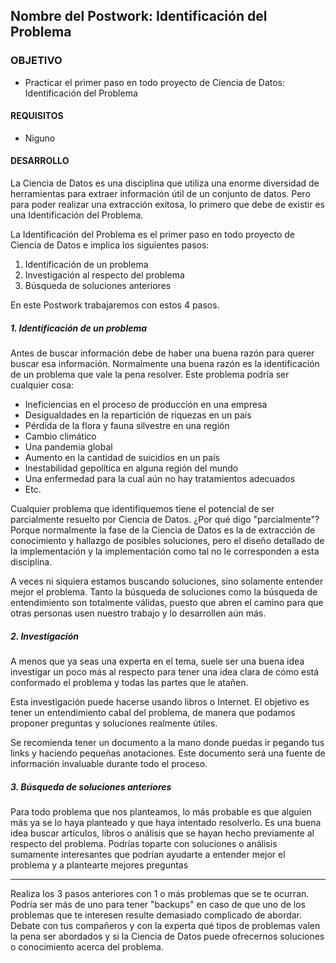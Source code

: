  ## Nombre del Postwork: Identificación del Problema

### OBJETIVO 

- Practicar el primer paso en todo proyecto de Ciencia de Datos: Identificación del Problema

#### REQUISITOS 

- Niguno

#### DESARROLLO

La Ciencia de Datos es una disciplina que utiliza una enorme diversidad de herramientas para extraer información útil de un conjunto de datos. Pero para poder realizar una extracción exitosa, lo primero que debe de existir es una Identificación del Problema.

La Identificación del Problema es el primer paso en todo proyecto de Ciencia de Datos e implica los siguientes pasos:

1. Identificación de un problema
2. Investigación al respecto del problema
3. Búsqueda de soluciones anteriores

En este Postwork trabajaremos con estos 4 pasos.

##### 1. Identificación de un problema

Antes de buscar información debe de haber una buena razón para querer buscar esa información. Normalmente una buena razón es la identificación de un problema que vale la pena resolver. Este problema podría ser cualquier cosa:

- Ineficiencias en el proceso de producción en una empresa
- Desigualdades en la repartición de riquezas en un país
- Pérdida de la flora y fauna silvestre en una región
- Cambio climático
- Una pandemia global
- Aumento en la cantidad de suicidios en un país
- Inestabilidad gepolítica en alguna región del mundo
- Una enfermedad para la cual aún no hay tratamientos adecuados
- Etc.

Cualquier problema que identifiquemos tiene el potencial de ser parcialmente resuelto por Ciencia de Datos. ¿Por qué digo "parcialmente"? Porque normalmente la fase de la Ciencia de Datos es la de extracción de conocimiento y hallazgo de posibles soluciones, pero el diseño detallado de la implementación y la implementación como tal no le corresponden a esta disciplina.

A veces ni siquiera estamos buscando soluciones, sino solamente entender mejor el problema. Tanto la búsqueda de soluciones como la búsqueda de entendimiento son totalmente válidas, puesto que abren el camino para que otras personas usen nuestro trabajo y lo desarrollen aún más.

##### 2. Investigación

A menos que ya seas una experta en el tema, suele ser una buena idea investigar un poco más al respecto para tener una idea clara de cómo está conformado el problema y todas las partes que le atañen.

Esta investigación puede hacerse usando libros o Internet. El objetivo es tener un entendimiento cabal del problema, de manera que podamos proponer preguntas y soluciones realmente útiles.

Se recomienda tener un documento a la mano donde puedas ir pegando tus links y haciendo pequeñas anotaciones. Este documento será una fuente de información invaluable durante todo el proceso.

##### 3. Búsqueda de soluciones anteriores

Para todo problema que nos planteamos, lo más probable es que alguien más ya se lo haya planteado y que haya intentado resolverlo. Es una buena idea buscar artículos, libros o análisis que se hayan hecho previamente al respecto del problema. Podrías toparte con soluciones o análisis sumamente interesantes que podrían ayudarte a entender mejor el problema y a plantearte mejores preguntas

---

Realiza los 3 pasos anteriores con 1 o más problemas que se te ocurran. Podría ser más de uno para tener "backups" en caso de que uno de los problemas que te interesen resulte demasiado complicado de abordar. Debate con tus compañeros y con la experta qué tipos de problemas valen la pena ser abordados y si la Ciencia de Datos puede ofrecernos soluciones o conocimiento acerca del problema.